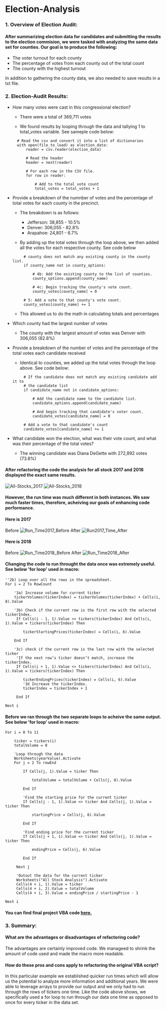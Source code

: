 # Election-Analysis

### 1. Overview of Election Audit:
#### After summarizing election data for candidates and submitting the results to the election commision, we were tasked with analyzing the same data set for counties. Our goal is to produce the following:

* The voter turnout for each county
* The percentage of votes from each county out of the total count
* The county with the highest turnout

In addition to gathering the county data, we also needed to save results in a txt file.

### 2. Election-Audit Results:
* How many votes were cast in this congressional election?
    * There were a total of 369,711 votes
    
    * We found results by looping through the data and tallying 1 to total_votes variable. See sameple code below:
    ```
      # Read the csv and convert it into a list of dictionaries
      with open(file_to_load) as election_data:
          reader = csv.reader(election_data)

          # Read the header
          header = next(reader)

          # For each row in the CSV file.
          for row in reader:

              # Add to the total vote count
              total_votes = total_votes + 1
    ```
    
* Provide a breakdown of the numnber of votes and the percentage of total votes for each county in the precinct.
   * The breakdown is as follows:
      * Jefferson: 38,855 - 10.5%
      * Denver: 306,055 - 82.8%
      * Arapahoe: 24,801 - 6.7%
      
   * By adding up the total votes through the loop above, we then added all the votes for each respective county. See code below
   ```
        # county does not match any existing county in the county list.
        if county_name not in county_options:

            # 4b: Add the existing county to the list of counties.
            county_options.append(county_name)

            # 4c: Begin tracking the county's vote count.
            county_votes[county_name] = 0

        # 5: Add a vote to that county's vote count.
        county_votes[county_name] += 1
    ```
    
   * This allowed us to do the math in calculating totals and percentages
   
* Which county had the largest number of votes
   *  The county with the largest amount of votes was Denver with 306,055 (82.8%)
   
* Provide a breakdown of the number of votes and the percentage of the total votes each candidate received
   * Identical to counties, we added up the total votes through the loop above. See code below:
   ```
        # If the candidate does not match any existing candidate add it to
        # the candidate list
        if candidate_name not in candidate_options:

            # Add the candidate name to the candidate list.
            candidate_options.append(candidate_name)

            # And begin tracking that candidate's voter count.
            candidate_votes[candidate_name] = 0

        # Add a vote to that candidate's count
        candidate_votes[candidate_name] += 1
   ```

* What candidate won the election, what was their vote count, and what was their percentage of the total votes?
   * The winning candidate was Diana DeGette with 272,892 votes (73.8%)


#### After refactoring the code the analysis for all stock 2017 and 2018 displayed the exact same results. 
![All-Stocks_2017](https://github.com/maldonado91/Stock-Analysis/blob/main/Resources/All_Stocks_2017.png) ![All-Stocks_2018](https://github.com/maldonado91/Stock-Analysis/blob/main/Resources/All_Stocks_2018.png)
#### However, the run time was much different in both instances. We saw much faster times, therefore, acheiving our goals of enhancing code performance.
#### Here is 2017
Before ![Run_Time2017_Before](https://github.com/maldonado91/Stock-Analysis/blob/main/Resources/VBA_Challenge_2017_Before.PNG) After ![Run2017_Time_After](https://github.com/maldonado91/Stock-Analysis/blob/main/Resources/VBA_Challenge_2017.PNG)
#### Here is 2018
Before ![Run_Time2018_Before](https://github.com/maldonado91/Stock-Analysis/blob/main/Resources/VBA_Challenge_2018_Before.PNG) After ![Run_Time2018_After](https://github.com/maldonado91/Stock-Analysis/blob/main/Resources/VBA_Challenge_2018.PNG)

#### Changing the code to run throught the data once was extremely useful. See below 'for loop' used in macro:
    ''2b) Loop over all the rows in the spreadsheet.
    For i = 2 To RowCount
    
        '3a) Increase volume for current ticker
        tickerVolumes(tickerIndex) = tickerVolumes(tickerIndex) + Cells(i, 8).Value
        
        '3b) Check if the current row is the first row with the selected tickerIndex.
         If Cells(i - 1, 1).Value <> tickers(tickerIndex) And Cells(i, 1).Value = tickers(tickerIndex) Then
         
            tickerStartingPrices(tickerIndex) = Cells(i, 6).Value
            
        End If
        
        '3c) check if the current row is the last row with the selected ticker
         'If the next row’s ticker doesn’t match, increase the tickerIndex.
         If Cells(i + 1, 1).Value <> tickers(tickerIndex) And Cells(i, 1).Value = tickers(tickerIndex) Then
         
            tickerEndingPrices(tickerIndex) = Cells(i, 6).Value
            '3d Increase the tickerIndex.
            tickerIndex = tickerIndex + 1
            
         End If
    
    Next i
#### Before we ran through the two separate loops to acheive the same output. See below 'for loop' used in macro:
    For i = 0 To 11
    
        ticker = tickers(i)
        totalVolume = 0
        
        'Loop through the data
        Worksheets(yearValue).Activate
        For j = 2 To rowEnd
            
            If Cells(j, 1).Value = ticker Then
            
                totalVolume = totalVolume + Cells(j, 8).Value
                
            End If
            
            'Find the starting price for the current ticker
            If Cells(j - 1, 1).Value <> ticker And Cells(j, 1).Value = ticker Then
                
                startingPrice = Cells(j, 6).Value
                
            End If
            
            'Find ending price for the current ticker
            If Cells(j + 1, 1).Value <> ticker And Cells(j, 1).Value = ticker Then
                
                endingPrice = Cells(j, 6).Value
                
            End If
            
         Next j
         
         'Outout the data for the current ticker
         Worksheets("All Stock Analysis").Activate
         Cells(4 + i, 1).Value = ticker
         Cells(4 + i, 2).Value = totalVolume
         Cells(4 + i, 3).Value = endingPrice / startingPrice - 1
         
    Next i
#### You can find final project VBA code [here.](https://github.com/maldonado91/Stock-Analysis/blob/main/VBA_Challenge_Complete.vbs)

### 3. Summary:
#### What are the advantages or disadvantages of refactoring code?
The advantages are certainly improved code. We manageed to shrink the amount of code used and made the macro more readable.

#### How do these pros and cons apply to refactoring the original VBA script?
In this particular example we established quicker run times which will allow us the potential to analyze more information and additional years. We were able to leverage arrays to provide our output and we only had to run through the rows of tickers one time. Like the code above shows, we specifically used a for loop to run through our data one time as opposed to once for every ticker in the data set. 

